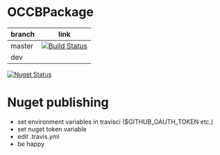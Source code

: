 # OCCBPackage

| branch  |  link |
|---|---|
| master  |  [![Build Status](https://travis-ci.org/OmniChannelChatBot/OCCBPackage.svg?branch=master)](https://travis-ci.org/OmniChannelChatBot/OCCBPackage) |
|  dev |   |

[![Nuget Status](https://img.shields.io/nuget/dt/OCCBPackage.svg)](https://www.nuget.org/packages/OCCBPackage)

# Nuget publishing
- set environment variables in travisci ($GITHUB_OAUTH_TOKEN etc.)
- set nuget token variable
- edit .travis.yml
- be happy